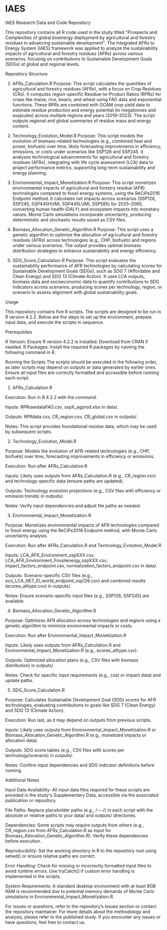 # IAES
IAES Research Data and Code Repository

This repository contains all R code used in the study titled "Prospects and Complexities of global bioenergy deployment by agricultural and forestry residues in advancing sustainable development". The Integrated AFRs to Energy System (IAES) framework was applied to analyze the sustainability impacts of agricultural and forestry residues (AFRs) across various scenarios, focusing on contributions to Sustainable Development Goals (SDGs) at global and regional levels.

Repository Structure

1. AFRs_Calculation.R
Purpose: This script calculates the quantities of agricultural and forestry residues (AFRs), with a focus on Crop Residues (CRs). It computes region-specific Residue-to-Product Ratios (RPRs) for crops like maize, rice, beans, and wheat using FAO data and exponential functions. These RPRs are combined with GCAM crop yield data to estimate residue production and energy potential (in megatonnes and exajoules) across multiple regions and years (2019–2023). The script outputs regional and global summaries of residue mass and energy content.

2. Technology_Evolution_Model.R
Purpose: This script models the evolution of biomass-related technologies (e.g., combined heat and power, biofuels) over time, likely forecasting improvements in efficiency, emissions, or costs under scenarios like SSP126 and SSP245. It analyzes technological advancements for agricultural and forestry residues (AFRs), integrating with life cycle assessment (LCA) data to project performance metrics, supporting long-term sustainability and energy planning.

3. Environmental_Impact_Monetization.R
Purpose: This script monetizes environmental impacts of agricultural and forestry residue (AFR) technologies compared to fossil energy systems, using the ReCiPe2016 Endpoint method. It calculates net impacts across scenarios (SSP126, SSP245, SSP445HUMI, SSP445LUMI, SSP585) for 2025–2060, converting human health (DALY) and ecosystem impacts into monetary values. Monte Carlo simulations incorporate uncertainty, producing deterministic and stochastic results saved as CSV files.

4. Biomass_Allocation_Genetic_Algorithm.R
Purpose: This script uses a genetic algorithm to optimize the allocation of agricultural and forestry residues (AFRs) across technologies (e.g., CHP, biofuels) and regions under various scenarios.  The output provides optimal biomass distribution strategies to enhance sustainability and energy efficiency.

5. SDG_Score_Calculation.R
Purpose: This script evaluates the sustainability performance of AFR technologies by calculating scores for Sustainable Development Goals (SDGs), such as SDG 7 (Affordable and Clean Energy) and SDG 13 (Climate Action). It uses LCA outputs, biomass data and socioeconomic data to quantify contributions to SDG indicators across scenarios, producing scores per technology, region, or scenario to assess alignment with global sustainability goals.

Usage

This repository contains five R scripts. The scripts are designed to be run in R version 4.2.2. Below are the steps to set up the environment, prepare input data, and execute the scripts in sequence.

Prerequisites

R Version: Ensure R version 4.2.2 is installed. Download from CRAN if needed.
R Packages: Install the required R packages by running the following command in R.

Running the Scripts
The scripts should be executed in the following order, as later scripts may depend on outputs or data generated by earlier ones. Ensure all input files are correctly formatted and accessible before running each script.

1. AFRs_Calculation.R

Execution: Run in R 4.2.2 with the command.

Inputs: RPRrawdataFAO.csv, sspX_agprod.xlsx in data/.

Outputs: RPRdata.csv, CR_region.csv, CR_global.csv in outputs/.

Notes: This script provides foundational residue data, which may be used by subsequent scripts.

2. Technology_Evolution_Model.R

Purpose: Models the evolution of AFR-related technologies (e.g., CHP, biofuels) over time, forecasting improvements in efficiency or emissions.

Execution: Run after AFRs_Calculation.R 

Inputs: Likely uses outputs from AFRs_Calculation.R (e.g., CR_region.csv) and technology-specific data (ensure paths are updated).

Outputs: Technology evolution projections (e.g., CSV files with efficiency or emission trends) in outputs/.

Notes: Verify input dependencies and adjust file paths as needed.

3. Environmental_Impact_Monetization.R

Purpose: Monetizes environmental impacts of AFR technologies compared to fossil energy using the ReCiPe2016 Endpoint method, with Monte Carlo uncertainty analysis.

Execution: Run after AFRs_Calculation.R and Technology_Evolution_Model.R

Inputs: LCA_AFR_Environment_sspXXX.csv, LCA_AFR_Environment_Fossilenergy_sspXXX.csv, impact_factors_endpoint.csv, normalization_factors_endpoint.csv in data/.

Outputs: Scenario-specific CSV files (e.g., eco_LCA_NET_EI_world_endpoint_ssp126.csv) and combined results (ecores_alltype.csv) in outputs/.

Notes: Ensure scenario-specific input files (e.g., SSP126, SSP245) are available.

4. Biomass_Allocation_Genetic_Algorithm.R

Purpose: Optimizes AFR allocation across technologies and regions using a genetic algorithm to minimize environmental impacts or costs.

Execution: Run after Environmental_Impact_Monetization.R

Inputs: Likely uses outputs from AFRs_Calculation.R and Environmental_Impact_Monetization.R (e.g., ecores_alltype.csv).

Outputs: Optimized allocation plans (e.g., CSV files with biomass distribution) in outputs/.

Notes: Check for specific input requirements (e.g., cost or impact data) and update paths.

5. SDG_Score_Calculation.R

Purpose: Calculates Sustainable Development Goal (SDG) scores for AFR technologies, evaluating contributions to goals like SDG 7 (Clean 
Energy) and SDG 13 (Climate Action).

Execution: Run last, as it may depend on outputs from previous scripts.

Inputs: Likely uses outputs from Environmental_Impact_Monetization.R or Biomass_Allocation_Genetic_Algorithm.R (e.g., monetized impacts or allocation data).

Outputs: SDG score tables (e.g., CSV files with scores per technology/scenario) in outputs/.

Notes: Confirm input dependencies and SDG indicator definitions before running.

Additional Notes

Input Data Availability: All input data files required for these scripts are provided in the study's Supplementary Data, accessible via the associated publication or repository.

File Paths: Replace placeholder paths (e.g., /---/) in each script with the absolute or relative paths to your data/ and outputs/ directories.

Dependencies: Some scripts may require outputs from others (e.g., CR_region.csv from AFRs_Calculation.R as input for Biomass_Allocation_Genetic_Algorithm.R). Verify these dependencies before execution.

Reproducibility: Set the working directory in R to the repository root using setwd() or ensure relative paths are correct.

Error Handling: Check for missing or incorrectly formatted input files to avoid runtime errors. Use tryCatch() if custom error handling is implemented in the scripts.

System Requirements: A standard desktop environment with at least 8GB RAM is recommended due to potential memory demands of Monte Carlo simulations in Environmental_Impact_Monetization.R.

For issues or questions, refer to the repository’s Issues section or contact the repository maintainer. For more details about the methodology and analysis, please refer to the published study. If you encounter any issues or have questions, feel free to contact us.
